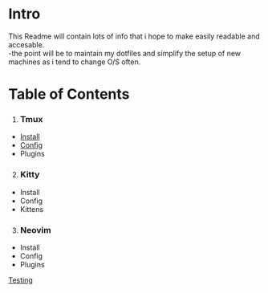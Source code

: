 # Intro 



<p> This Readme will contain lots of info that i hope to make easily readable and accesable.<br>
-the point will be to maintain my dotfiles and simplify the setup of new machines as i tend to change O/S often.
</p>  

# Table of Contents  

1. ### Tmux  
  - [Install](https://github.com/mavenjinx/.dotfiles/blob/main/tmuxinstall.md)  
  - [Config](https://github.com/mavenjinx/.dotfiles/blob/main/tmux-notes.md) 
  - Plugins  
2. ### Kitty  
  - Install  
  - Config  
  - Kittens  
3. ### Neovim  
  - Install  
  - Config  
  - Plugins  

  

[Testing](https://github.com/mavenjinx/.dotfiles/blob/main/README.md)

